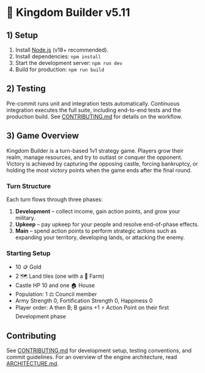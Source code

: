# 👑 Kingdom Builder v5.11

## 1) Setup

1. Install [Node.js](https://nodejs.org/) (v18+ recommended).
2. Install dependencies: `npm install`
3. Start the development server: `npm run dev`
4. Build for production: `npm run build`

## 2) Testing

Pre-commit runs unit and integration tests automatically. Continuous
integration executes the full suite, including end-to-end tests and the
production build. See [CONTRIBUTING.md](CONTRIBUTING.md) for details on the
workflow.

## 3) Game Overview

Kingdom Builder is a turn-based 1v1 strategy game. Players grow their realm, manage resources, and try to outlast or conquer the opponent. Victory is achieved by capturing the opposing castle, forcing bankruptcy, or holding the most victory points when the game ends after the final round.

### Turn Structure

Each turn flows through three phases:

1. **Development** – collect income, gain action points, and grow your military.
2. **Upkeep** – pay upkeep for your people and resolve end-of-phase effects.
3. **Main** – spend action points to perform strategic actions such as expanding your territory, developing lands, or attacking the enemy.

### Starting Setup

- 10 🪙 Gold
- 2 🗺️ Land tiles (one with a 🌾 Farm)
- Castle HP 10 and one 🏠 House
- Population: 1 ⚖️ Council member
- Army Strength 0, Fortification Strength 0, Happiness 0
- Player order: A then B; B gains +1 ⚡️ Action Point on their first Development phase

## Contributing

See [CONTRIBUTING.md](CONTRIBUTING.md) for development setup, testing conventions,
and commit guidelines. For an overview of the engine architecture, read
[ARCHITECTURE.md](docs/ARCHITECTURE.md).
